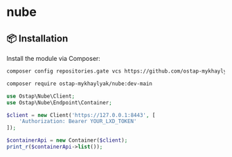 # nube

## 📦 Installation

Install the module via Composer:
```bash
composer config repositories.gate vcs https://github.com/ostap-mykhaylyak/nube
```
```bash
composer require ostap-mykhaylyak/nube:dev-main
```

```php
use Ostap\Nube\Client;
use Ostap\Nube\Endpoint\Container;

$client = new Client('https://127.0.0.1:8443', [
    'Authorization: Bearer YOUR_LXD_TOKEN'
]);

$containerApi = new Container($client);
print_r($containerApi->list());
```
